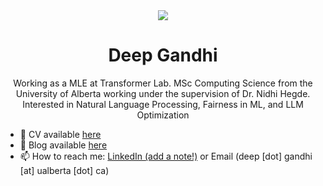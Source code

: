 <div align="center">
<img src="https://user-images.githubusercontent.com/42115530/92640221-9728ca00-f2fa-11ea-8994-c72b26e937de.gif" align="center"/>
</div>
<h1 align="center">Deep Gandhi</h1>
<p align="center">Working as a MLE at Transformer Lab. MSc Computing Science from the University of Alberta working under the supervision of Dr. Nidhi Hegde. Interested in Natural Language Processing, Fairness in ML, and LLM Optimization </p>




- 📜 CV available <a href="https://deep1401.github.io/files/resume-ml/DeepGandhi.pdf" target="_blank">here</a>
- 🏡 Blog available [here](https://deep1401.github.io/posts)
- 📫 How to reach me: [LinkedIn (add a note!)](https://www.linkedin.com/in/deep1401/) or Email (deep [dot] gandhi [at] ualberta [dot] ca)
<!-- - 👨‍💻 All of my projects are available at [@deep1401](https://github.com/deep1401) -->


<!-- ## Connect with me  
<div align="center">
<a href="mailto:thisisdeepgandhi@gmail.com" target="_blank">
<img alt="Gmail" src="https://img.shields.io/badge/Gmail-D14836?style=for-the-badge&logo=gmail&logoColor=white" style="margin-bottom: 5px;" />
</a> 
<!-- <a href="https://github.com/deep1401" target="_blank">
<img src=https://img.shields.io/badge/github-%2324292e.svg?&style=for-the-badge&logo=github&logoColor=white alt=github style="margin-bottom: 5px;" />
</a> -->
<!-- <a href="https://twitter.com/deepgandhi_07" target="_blank">
<img src=https://img.shields.io/badge/twitter-%2300acee.svg?&style=for-the-badge&logo=twitter&logoColor=white alt=twitter style="margin-bottom: 5px;" />
</a>
<a href="https://linkedin.com/in/deep1401" target="_blank">
<img src=https://img.shields.io/badge/linkedin-%231E77B5.svg?&style=for-the-badge&logo=linkedin&logoColor=white alt=linkedin style="margin-bottom: 5px;" />
</a> -->

<!-- </div>   -->
